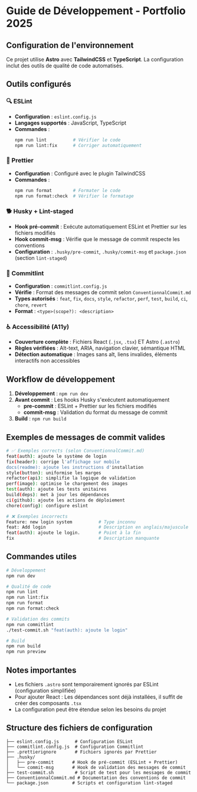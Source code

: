 # Guide de Développement - Portfolio 2025

## Configuration de l'environnement

Ce projet utilise **Astro** avec **TailwindCSS** et **TypeScript**. La configuration inclut des outils de qualité de code automatisés.

## Outils configurés

### 🔍 ESLint

- **Configuration** : `eslint.config.js`
- **Langages supportés** : JavaScript, TypeScript
- **Commandes** :
  ```bash
  npm run lint          # Vérifier le code
  npm run lint:fix      # Corriger automatiquement
  ```

### 🎨 Prettier

- **Configuration** : Configuré avec le plugin TailwindCSS
- **Commandes** :
  ```bash
  npm run format        # Formater le code
  npm run format:check  # Vérifier le formatage
  ```

### 🐕 Husky + Lint-staged

- **Hook pré-commit** : Exécute automatiquement ESLint et Prettier sur les fichiers modifiés
- **Hook commit-msg** : Vérifie que le message de commit respecte les conventions
- **Configuration** : `.husky/pre-commit`, `.husky/commit-msg` et `package.json` (section `lint-staged`)

### 📝 Commitlint

- **Configuration** : `commitlint.config.js`
- **Vérifie** : Format des messages de commit selon `ConventionnalCommit.md`
- **Types autorisés** : `feat`, `fix`, `docs`, `style`, `refactor`, `perf`, `test`, `build`, `ci`, `chore`, `revert`
- **Format** : `<type>(scope?): <description>`

### ♿ Accessibilité (A11y)

- **Couverture complète** : Fichiers React (`.jsx`, `.tsx`) ET Astro (`.astro`)
- **Règles vérifiées** : Alt-text, ARIA, navigation clavier, sémantique HTML
- **Détection automatique** : Images sans alt, liens invalides, éléments interactifs non accessibles

## Workflow de développement

1. **Développement** : `npm run dev`
2. **Avant commit** : Les hooks Husky s'exécutent automatiquement
   - **pre-commit** : ESLint + Prettier sur les fichiers modifiés
   - **commit-msg** : Validation du format du message de commit
3. **Build** : `npm run build`

## Exemples de messages de commit valides

```bash
# ✅ Exemples corrects (selon ConventionnalCommit.md)
feat(auth): ajoute le système de login
fix(header): corrige l'affichage sur mobile
docs(readme): ajoute les instructions d'installation
style(button): uniformise les marges
refactor(api): simplifie la logique de validation
perf(image): optimise le chargement des images
test(auth): ajoute les tests unitaires
build(deps): met à jour les dépendances
ci(github): ajoute les actions de déploiement
chore(config): configure eslint

# ❌ Exemples incorrects
Feature: new login system          # Type inconnu
feat: Add login                    # Description en anglais/majuscule
feat(auth): ajoute le login.       # Point à la fin
fix                                # Description manquante
```

## Commandes utiles

```bash
# Développement
npm run dev

# Qualité de code
npm run lint
npm run lint:fix
npm run format
npm run format:check

# Validation des commits
npm run commitlint
./test-commit.sh "feat(auth): ajoute le login"

# Build
npm run build
npm run preview
```

## Notes importantes

- Les fichiers `.astro` sont temporairement ignorés par ESLint (configuration simplifiée)
- Pour ajouter React : Les dépendances sont déjà installées, il suffit de créer des composants `.tsx`
- La configuration peut être étendue selon les besoins du projet

## Structure des fichiers de configuration

```
├── eslint.config.js      # Configuration ESLint
├── commitlint.config.js  # Configuration Commitlint
├── .prettierignore       # Fichiers ignorés par Prettier
├── .husky/
│   ├── pre-commit       # Hook de pré-commit (ESLint + Prettier)
│   └── commit-msg       # Hook de validation des messages de commit
├── test-commit.sh        # Script de test pour les messages de commit
├── ConventionnalCommit.md # Documentation des conventions de commit
└── package.json         # Scripts et configuration lint-staged
```
